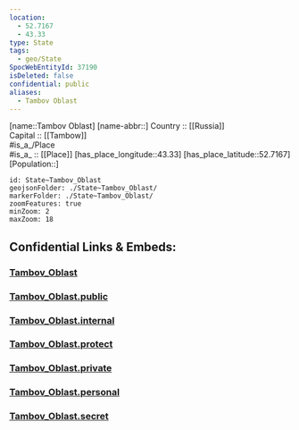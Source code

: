 ```yaml
---
location:
  - 52.7167
  - 43.33
type: State
tags:
  - geo/State
SpocWebEntityId: 37190
isDeleted: false
confidential: public
aliases:
  - Tambov Oblast
---
```

[name::Tambov Oblast] 
[name-abbr::] 
Country :: [[Russia]]  
Capital :: [[Tambow]]  
#is_a_/Place  
#is_a_ :: [[Place]] 
[has_place_longitude::43.33] 
[has_place_latitude::52.7167] 
[Population::] 



```leaflet
id: State~Tambov_Oblast
geojsonFolder: ./State~Tambov_Oblast/
markerFolder: ./State~Tambov_Oblast/
zoomFeatures: true 
minZoom: 2 
maxZoom: 18
```


## Confidential Links & Embeds: 

### [Tambov_Oblast](/_Standards/Earth/Continent/Europe/Europe~East/Russia/Russia~Central/Tambov_Oblast.md) 

### [Tambov_Oblast.public](/_public/Earth/Continent/Europe/Europe~East/Russia/Russia~Central/Tambov_Oblast.public.md) 

### [Tambov_Oblast.internal](/_internal/Earth/Continent/Europe/Europe~East/Russia/Russia~Central/Tambov_Oblast.internal.md) 

### [Tambov_Oblast.protect](/_protect/Earth/Continent/Europe/Europe~East/Russia/Russia~Central/Tambov_Oblast.protect.md) 

### [Tambov_Oblast.private](/_private/Earth/Continent/Europe/Europe~East/Russia/Russia~Central/Tambov_Oblast.private.md) 

### [Tambov_Oblast.personal](/_personal/Earth/Continent/Europe/Europe~East/Russia/Russia~Central/Tambov_Oblast.personal.md) 

### [Tambov_Oblast.secret](/_secret/Earth/Continent/Europe/Europe~East/Russia/Russia~Central/Tambov_Oblast.secret.md)

